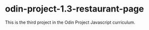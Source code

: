 # odin-project-1.3-restaurant-page

This is the third project in the Odin Project Javascript curriculum.
